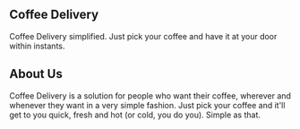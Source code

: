 ## Coffee Delivery
Coffee Delivery simplified. Just pick your coffee and have it at your door within instants.

## About Us
Coffee Delivery is a solution for people who want their coffee, wherever and whenever they want in a very simple fashion. Just pick your coffee and it'll get to you quick, fresh and hot (or cold, you do you). Simple as that.